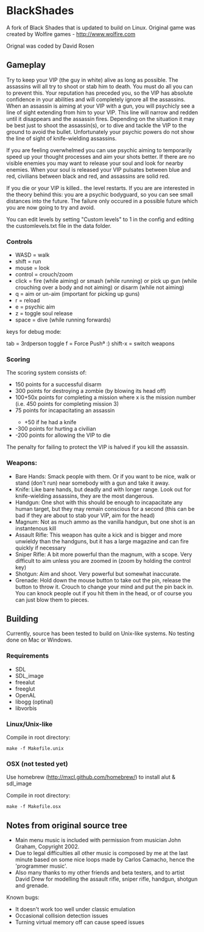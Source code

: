 # BlackShades

A fork of Black Shades that is updated to build on Linux. Original game was created by Wolfire games - http://www.wolfire.com

Orignal was coded by David Rosen

## Gameplay
Try to keep your VIP (the guy in white) alive as long as possible. The assassins will all try to shoot or stab him to death. You must do all you can to prevent this. Your reputation has preceded you, so the VIP has absolute confidence in your abilities and will completely ignore all the assassins. When an assassin is aiming at your VIP with a gun, you will psychicly see a line of sight extending from him to your VIP. This line will narrow and redden until it disappears and the assassin fires. Depending on the situation it may be best just to shoot the assassin(s), or to dive and tackle the VIP to the ground to avoid the bullet. Unfortunately your psychic powers do not show the line of sight of knife-wielding assassins.

If you are feeling overwhelmed you can use psychic aiming to temporarily speed up your thought processes and aim your shots better. If there are no visible enemies you may want to release your soul and look for nearby enemies. When your soul is released your VIP pulsates between blue and red, civilians between black and red, and assassins are solid red.

If you die or your VIP is killed.. the level restarts. If you are are interested in the theory behind this: you are a psychic bodyguard, so you can see small distances into the future. The failure only occured in a possible future which you are now going to try and avoid.

You can edit levels by setting "Custom levels" to 1 in the config and editing the customlevels.txt file in the data folder.

### Controls
<ul>
<li>WASD = walk</li>
<li>shift = run</li>
<li>mouse = look</li>
<li>control = crouch/zoom</li>
<li>click = fire (while aiming) or smash (while running) or pick up gun (while crouching over a body and not aiming) or disarm (while not aiming)</li>
<li>q = aim or un-aim (important for picking up guns)</li>
<li>r = reload</li>
<li>e = psychic aim</li>
<li>z = toggle soul release</li>
<li>space = dive (while running forwards)</li>
</ul>

keys for debug mode:

tab = 3rdperson toggle
f = Force Pushª :)
shift-x = switch weapons

### Scoring
The scoring system consists of:
<ul>
<li>150 points for a successful disarm</li>
<li>300 points for destroying a zombie (by blowing its head off) </li>
<li>100+50x points for completing a mission where x is the mission number (i.e. 450 points for completing mission 3) </li>
<li>75 points for incapacitating an assassin </li>
     <ul>
     <li>+50 if he had a knife</li>
     </ul>
<li>-300 points for hurting a civilian </li>
<li>-200 points for allowing the VIP to die </li>
</ul>

The penalty for failing to protect the VIP is halved if you kill the assassin.

### Weapons:
<ul>
<li>Bare Hands: Smack people with them. Or if you want to be nice, walk or stand (don't run) near somebody with a gun and take it away.</li>

<li>Knife: Like bare hands, but deadly and with longer range. Look out for knife-wielding assassins, they are the most dangerous.</li>

<li>Handgun: One shot with this should be enough to incapacitate any human target, but they may remain conscious for a second (this can be bad if they are about to stab your VIP, aim for the head)</li>

<li>Magnum:  Not as much ammo as the vanilla handgun, but one shot is an instantenous kill</li>

<li>Assault Rifle: This weapon has quite a kick and is bigger and more unwieldy than the handguns, but it has a large magazine and can fire quickly if necessary</li>

<li>Sniper Rifle: A bit more powerful than the magnum, with a scope. Very difficult to aim unless you are zoomed in (zoom by holding the control key)</li>

<li>Shotgun: Aim and shoot. Very powerful but somewhat inaccurate.</li>

<li>Grenade: Hold down the mouse button to take out the pin, release the button to throw it. Crouch to change your mind and put
the pin back in. You can knock people out if you hit them in the head, or  of course you can just blow them to pieces.</li>
</ul>

## Building
Currently, source has been tested to build on Unix-like systems. No testing done on Mac or Windows.

### Requirements

<ul>
  <li>SDL</li>
  <li>SDL_image</li>
  <li>freealut</li>
  <li>freeglut</li>
  <li>OpenAL</li>
  <li>libogg (optinal)</li>
  <li>libvorbis</li>
</ul>

### Linux/Unix-like

Compile in root directory:

```
make -f Makefile.unix
```

### OSX (not tested yet)

Use homebrew (http://mxcl.github.com/homebrew/) to install alut & sdl_image

Compile in root directory:

```
make -f Makefile.osx
```

## Notes from original source tree
<ul>
<li>Main menu music is included with permission from musician John Graham, Copyright 2002.</li>
<li>Due to legal difficulties all other music is composed by me at the last minute based on some nice loops made by Carlos Camacho, hence the 'programmer music'.</li>
<li>Also many thanks to my other friends and beta testers, and to artist David Drew for modelling the assault rifle, sniper rifle, handgun, shotgun and grenade.</li>
</ul>

Known bugs:
<ul>
  <li>It doesn't work too well under classic emulation</li>
  <li>Occasional collision detection issues</li>
  <li>Turning virtual memory off can cause speed issues</li>
</ul>

